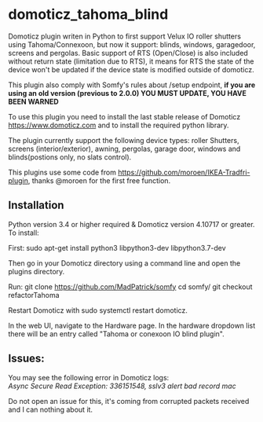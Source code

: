 # domoticz_tahoma_blind
Domoticz plugin writen in Python to first support Velux IO roller shutters using Tahoma/Connexoon, but now it support: blinds, windows, garagedoor, screens and pergolas. Basic support of RTS (Open/Close) is also included without return state (limitation due to RTS), it means for RTS the state of the device won't be updated if the device state is modified outside of domoticz.

This plugin also comply with Somfy's rules about /setup endpoint, **if you are using an old version (previous to 2.0.0) YOU MUST UPDATE, YOU HAVE BEEN WARNED**

To use this plugin you need to install the last stable release of Domoticz https://www.domoticz.com and to install the required python library.

The plugin currently support the following device types: roller Shutters, screens (interior/exterior), awning, pergolas, garage door, windows and blinds(postions only, no slats control).

This plugins use some code from https://github.com/moroen/IKEA-Tradfri-plugin, thanks @moroen for the first free function.

## Installation

Python version 3.4 or higher required & Domoticz version 4.10717 or greater. To install:

First: sudo apt-get install python3 libpython3-dev libpython3.7-dev

Then go in your Domoticz directory using a command line and open the plugins directory.

Run: git clone https://github.com/MadPatrick/somfy
 cd somfy/
 git checkout refactorTahoma

Restart Domoticz with sudo systemctl restart domoticz.

In the web UI, navigate to the Hardware page. In the hardware dropdown list there will be an entry called "Tahoma or conexoon IO blind plugin".

## Issues:

You may see the following error in Domoticz logs:  
*Async Secure Read Exception: 336151548, sslv3 alert bad record mac*
  
Do not open an issue for this, it's coming from corrupted packets received and I can nothing about it.
